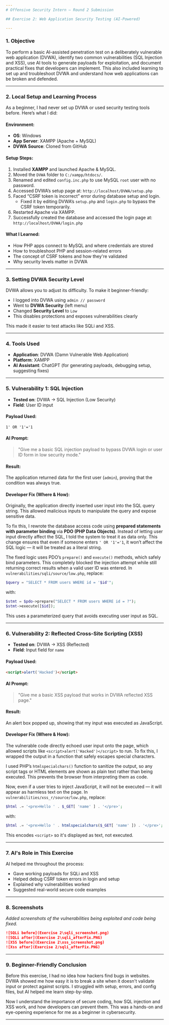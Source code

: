 ```yaml
---
# Offensive Security Intern – Round 2 Submission

## Exercise 2: Web Application Security Testing (AI-Powered)

---
```


### 1. Objective
To perform a basic AI-assisted penetration test on a deliberately vulnerable web application (DVWA), identify two common vulnerabilities (SQL Injection and XSS), use AI tools to generate payloads for exploitation, and document practical fixes that developers can implement. This also included learning to set up and troubleshoot DVWA and understand how web applications can be broken and defended.

---

### 2. Local Setup and Learning Process
As a beginner, I had never set up DVWA or used security testing tools before. Here’s what I did:

#### Environment:
- **OS**: Windows
- **App Server**: XAMPP (Apache + MySQL)
- **DVWA Source**: Cloned from GitHub 

#### Setup Steps:
1. Installed **XAMPP** and launched Apache & MySQL.
2. Moved the `DVWA` folder to `C:/xampp/htdocs/`.
3. Renamed and edited `config.inc.php` to use MySQL `root` user with no password.
4. Accessed DVWA’s setup page at: `http://localhost/DVWA/setup.php`
5. Faced “CSRF token is incorrect” error during database setup and login.
   - Fixed it by editing DVWA’s `setup.php` and `login.php` to bypass the CSRF token temporarily.
6. Restarted Apache via XAMPP.
7. Successfully created the database and accessed the login page at: `http://localhost/DVWA/login.php`

#### What I Learned:
- How PHP apps connect to MySQL and where credentials are stored
- How to troubleshoot PHP and session-related errors
- The concept of CSRF tokens and how they're validated
- Why security levels matter in DVWA

---

### 3. Setting DVWA Security Level
DVWA allows you to adjust its difficulty. To make it beginner-friendly:
- I logged into DVWA using `admin // password`
- Went to **DVWA Security** (left menu)
- Changed **Security Level** to `Low`
- This disables protections and exposes vulnerabilities clearly

This made it easier to test attacks like SQLi and XSS.

---

### 4. Tools Used
- **Application**: DVWA (Damn Vulnerable Web Application)
- **Platform**: XAMPP
- **AI Assistant**: ChatGPT (for generating payloads, debugging setup, suggesting fixes)

---

### 5. Vulnerability 1: SQL Injection
- **Tested on**: DVWA → SQL Injection (Low Security)
- **Field**: User ID input

#### Payload Used:
```
1' OR '1'='1
```

#### AI Prompt:
> "Give me a basic SQL injection payload to bypass DVWA login or user ID form in low security mode."

#### Result:
The application returned data for the first user (`admin`), proving that the condition was always true.

#### Developer Fix (Where & How):
Originally, the application directly inserted user input into the SQL query string. This allowed malicious inputs to manipulate the query and expose sensitive data.

To fix this, I rewrote the database access code using **prepared statements with parameter binding** via **PDO (PHP Data Objects)**. Instead of letting user input directly affect the SQL, I told the system to treat it as data only. This change ensures that even if someone enters `' OR '1'='1`, it won’t affect the SQL logic — it will be treated as a literal string.

The fixed logic uses PDO’s `prepare()` and `execute()` methods, which safely bind parameters. This completely blocked the injection attempt while still returning correct results when a valid user ID was entered.
In `vulnerabilities/sqli/source/low.php`, replace:
```php
$query = "SELECT * FROM users WHERE id = '$id'";
```
with:
```php
$stmt = $pdo->prepare("SELECT * FROM users WHERE id = ?");
$stmt->execute([$id]);
```
This uses a parameterized query that avoids executing user input as SQL.

---

### 6. Vulnerability 2: Reflected Cross-Site Scripting (XSS)
- **Tested on**: DVWA → XSS (Reflected)
- **Field**: Input field for `name`

#### Payload Used:
```html
<script>alert('Hacked')</script>
```

#### AI Prompt:
> "Give me a basic XSS payload that works in DVWA reflected XSS page."

#### Result:
An alert box popped up, showing that my input was executed as JavaScript.

#### Developer Fix (Where & How):
The vulnerable code directly echoed user input onto the page, which allowed scripts like `<script>alert('Hacked')</script>` to run. To fix this, I wrapped the output in a function that safely escapes special characters.

I used PHP’s `htmlspecialchars()` function to sanitize the output, so any script tags or HTML elements are shown as plain text rather than being executed. This prevents the browser from interpreting them as code.

Now, even if a user tries to inject JavaScript, it will not be executed — it will appear as harmless text on the page.
In `vulnerabilities/xss_r/source/low.php`, replace:
```php
$html .= '<pre>Hello ' . $_GET[ 'name' ] . '</pre>';
```
with:
```php
$html .= '<pre>Hello ' . htmlspecialchars($_GET[ 'name' ]) . '</pre>';
```
This encodes `<script>` so it's displayed as text, not executed.

---

### 7. AI's Role in This Exercise
AI helped me throughout the process:
- Gave working payloads for SQLi and XSS
- Helped debug CSRF token errors in login and setup
- Explained why vulnerabilities worked
- Suggested real-world secure code examples

---

### 8. Screenshots
_Added screenshots of the vulnerabilities being exploited and code being fixed._
```markdown
![SQLi before](Exercise 2\sqli_screenshot.png)
![SQLi after](Exercise 2\sqli_afterFix.PNG)
![XSS before](Exercise 2\xss_screenshot.png)
![Xss after](Exercise 2/sqli_afterFix.PNG)
```

---

### 9. Beginner-Friendly Conclusion
Before this exercise, I had no idea how hackers find bugs in websites. DVWA showed me how easy it is to break a site when it doesn't validate input or protect against scripts. I struggled with setup, errors, and config files, but AI helped me learn step-by-step.

Now I understand the importance of secure coding, how SQL injection and XSS work, and how developers can prevent them. This was a hands-on and eye-opening experience for me as a beginner in cybersecurity.

---
